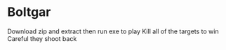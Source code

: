# Boltgar
Download zip and extract then run exe to play 
Kill all of the targets to win 
Careful they shoot back
